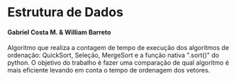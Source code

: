 # Estrutura de Dados
#### Gabriel Costa M. & William Barreto
Algoritmo que realiza a contagem de tempo de execução dos algoritmos de ordenação: QuickSort, Seleção, MergeSort e a função nativa ".sort()" do python.
O objetivo do trabalho é fazer uma comparação de qual algoritmo é mais eficiente levando em conta o tempo de ordenagem dos vetores.

